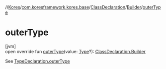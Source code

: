 //[Kores](../../../../index.md)/[com.koresframework.kores.base](../../index.md)/[ClassDeclaration](../index.md)/[Builder](index.md)/[outerType](outer-type.md)

# outerType

[jvm]\
open override fun [outerType](outer-type.md)(value: [Type](https://docs.oracle.com/javase/8/docs/api/java/lang/reflect/Type.html)?): [ClassDeclaration.Builder](index.md)

See [TypeDeclaration.outerType](../../-type-declaration/outer-type.md)
